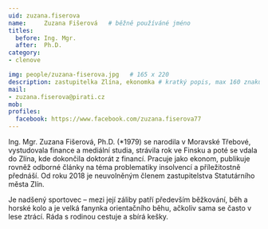 ```yaml
---
uid: zuzana.fiserova
name:     Zuzana Fišerová  	# běžně používáné jméno
titles:
  before: Ing. Mgr.
  after:  Ph.D.
category:
- clenove

img: people/zuzana-fiserova.jpg   # 165 x 220
description: zastupitelka Zlína, ekonomka # kratký popis, max 160 znaků
mail:
- zuzana.fiserova@pirati.cz
mob:			  
profiles:
  facebook: https://www.facebook.com/zuzana.fiserova77
---
```


Ing. Mgr. Zuzana Fišerová, Ph.D. (*1979) se narodila v Moravské Třebové, vystudovala finance a mediální studia, strávila rok ve Finsku a poté se vdala do Zlína, kde dokončila doktorát z financí. Pracuje jako ekonom, publikuje rovněž odborné články na téma problematiky insolvencí a příležitostně přednáší. Od roku 2018 je neuvolněným  členem zastupitelstva Statutárního města Zlín. 

Je nadšený sportovec – mezi její záliby patří především běžkování, běh a horské kolo a je velká fanynka orientačního běhu, ačkoliv sama se často v lese ztrácí. Ráda s rodinou cestuje a sbírá kešky.
